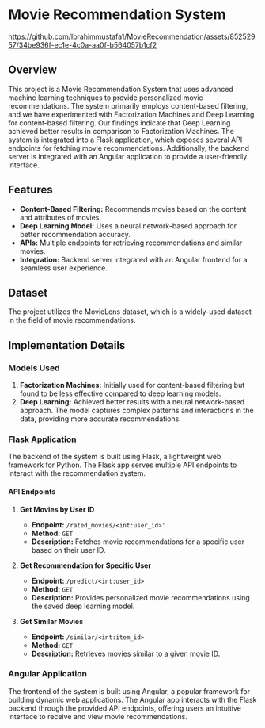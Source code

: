 # Movie Recommendation System


https://github.com/Ibrahimmustafa1/MovieRecommendation/assets/85252957/34be936f-ec1e-4c0a-aa0f-b564057b1cf2


## Overview

This project is a Movie Recommendation System that uses advanced machine learning techniques to provide personalized movie recommendations. The system primarily employs content-based filtering, and we have experimented with Factorization Machines and Deep Learning for content-based filtering. Our findings indicate that Deep Learning achieved better results in comparison to Factorization Machines. The system is integrated into a Flask application, which exposes several API endpoints for fetching movie recommendations. Additionally, the backend server is integrated with an Angular application to provide a user-friendly interface.

## Features

- **Content-Based Filtering:** Recommends movies based on the content and attributes of movies.
- **Deep Learning Model:** Uses a neural network-based approach for better recommendation accuracy.
- **APIs:** Multiple endpoints for retrieving recommendations and similar movies.
- **Integration:** Backend server integrated with an Angular frontend for a seamless user experience.

## Dataset

The project utilizes the MovieLens dataset, which is a widely-used dataset in the field of movie recommendations.

## Implementation Details

### Models Used

1. **Factorization Machines:** Initially used for content-based filtering but found to be less effective compared to deep learning models.
2. **Deep Learning:** Achieved better results with a neural network-based approach. The model captures complex patterns and interactions in the data, providing more accurate recommendations.

### Flask Application

The backend of the system is built using Flask, a lightweight web framework for Python. The Flask app serves multiple API endpoints to interact with the recommendation system.

#### API Endpoints

1. **Get Movies by User ID**
   - **Endpoint:** `/rated_movies/<int:user_id>'`
   - **Method:** `GET`
   - **Description:** Fetches movie recommendations for a specific user based on their user ID.

2. **Get Recommendation for Specific User**
   - **Endpoint:** `/predict/<int:user_id>`
   - **Method:** `GET`
   - **Description:** Provides personalized movie recommendations using the saved deep learning model.

3. **Get Similar Movies**
   - **Endpoint:** `/similar/<int:item_id>`
   - **Method:** `GET`
   - **Description:** Retrieves movies similar to a given movie ID.

### Angular Application

The frontend of the system is built using Angular, a popular framework for building dynamic web applications. The Angular app interacts with the Flask backend through the provided API endpoints, offering users an intuitive interface to receive and view movie recommendations.

